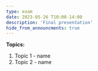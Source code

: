 ```yaml
---
type: exam
date: 2023-05-26 T10:00-14:00
description: 'Final presentation'
hide_from_announcments: true
---
```

**Topics:**
1. Topic 1 - name
2. Topic 2 - name

